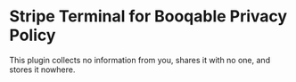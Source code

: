 # Stripe Terminal for Booqable Privacy Policy

This plugin collects no information from you, shares it with no one, and stores it nowhere.

